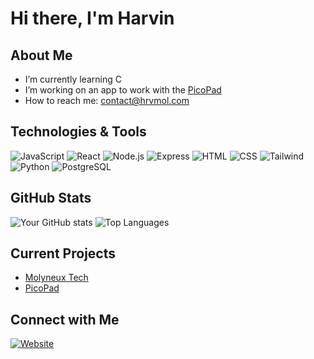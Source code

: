 # Hi there, I'm Harvin

## About Me
- I’m currently learning C
- I’m working on an app to work with the [PicoPad](https://github.com/HrvMol/Pico-Macropad-V2)
- How to reach me: contact@hrvmol.com

## Technologies & Tools
![JavaScript](https://img.shields.io/badge/-JavaScript-black?style=flat-square&logo=javascript)
![React](https://img.shields.io/badge/-React-black?style=flat-square&logo=react)
![Node.js](https://img.shields.io/badge/-Node.js-black?style=flat-square&logo=node.js)
![Express](https://img.shields.io/badge/-Express-black?style=flat-square&logo=express)
![HTML](https://img.shields.io/badge/-HTML-black?style=flat-square&logo=html5)
![CSS](https://img.shields.io/badge/-CSS-black?style=flat-square&logo=css3)
![Tailwind](https://img.shields.io/badge/-Tailwind-black?style=flat-square&logo=tailwindcss)
![Python](https://img.shields.io/badge/-Python-black?style=flat-square&logo=python)
![PostgreSQL](https://img.shields.io/badge/-PostgreSQL-black?style=flat-square&logo=postgresql)

## GitHub Stats
![Your GitHub stats](https://github-readme-stats.vercel.app/api?username=HrvMol&show_icons=true&theme=radical)
![Top Languages](https://github-readme-stats.vercel.app/api/top-langs/?username=HrvMol&layout=compact&theme=radical)

## Current Projects
- [Molyneux Tech](https://molyneuxtech.com)
- [PicoPad](https://github.com/HrvMol/Pico-Macropad-V2)

## Connect with Me
[![Website](https://img.shields.io/badge/Website-black?style=flat-square)](https://hrvmol.com)
